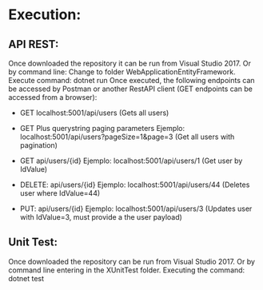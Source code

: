 # Execution:

## API REST:
Once downloaded the repository it can be run from Visual Studio 2017.
Or by command line: Change to folder WebApplicationEntityFramework. Execute command: dotnet run
Once executed, the following endpoints can be accessed by Postman or another RestAPI client (GET endpoints can be accessed from a browser):


* GET
localhost:5001/api/users  (Gets all users)

* GET Plus querystring paging parameters
Ejemplo: localhost:5001/api/users?pageSize=1&page=3  (Get all users with pagination)

* GET api/users/{id}
Ejemplo: localhost:5001/api/users/1 (Get user by IdValue)

* DELETE: api/users/{id}
Ejemplo: localhost:5001/api/users/44 (Deletes user where IdValue=44)

* PUT: api/users/{id} 
Ejemplo: localhost:5001/api/users/3 (Updates user with IdValue=3, must provide a the user payload)


## Unit Test:
Once downloaded the repository can be run from Visual Studio 2017.
Or by command line entering in the XUnitTest folder. Executing the command: dotnet test

